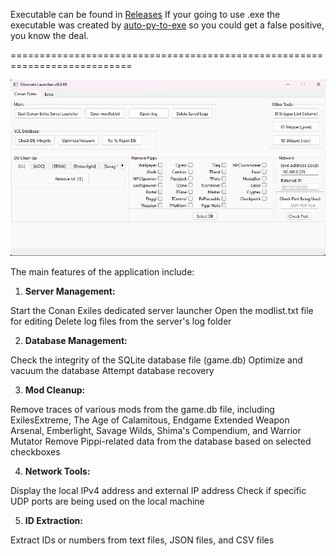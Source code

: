 Executable can be found in [Releases](https://github.com/sibercat/SibercatsLauncher/releases) If your going to use .exe the executable was created by [auto-py-to-exe](https://github.com/brentvollebregt/auto-py-to-exe) so you could get a false positive, you know the deal.

===========================================================================

![alt text](https://raw.githubusercontent.com/sibercat/Conan-Exiles-Sibercats-Launcher/refs/heads/main/Untitled.webp)

The main features of the application include:

1. **Server Management:**

Start the Conan Exiles dedicated server launcher
Open the modlist.txt file for editing
Delete log files from the server's log folder


2. **Database Management:**

Check the integrity of the SQLite database file (game.db)
Optimize and vacuum the database
Attempt database recovery


3. **Mod Cleanup:**

Remove traces of various mods from the game.db file, including ExilesExtreme, The Age of Calamitous, Endgame Extended Weapon Arsenal, Emberlight, Savage Wilds, Shima's Compendium, and Warrior Mutator
Remove Pippi-related data from the database based on selected checkboxes


4. **Network Tools:**

Display the local IPv4 address and external IP address
Check if specific UDP ports are being used on the local machine


5. **ID Extraction:**

Extract IDs or numbers from text files, JSON files, and CSV files
